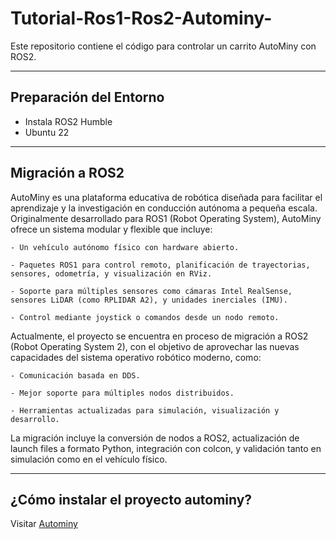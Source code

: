 # Tutorial-Ros1-Ros2-Autominy-

Este repositorio contiene el código para controlar un carrito AutoMiny con ROS2.

---
## Preparación del Entorno

- Instala ROS2 Humble
- Ubuntu 22

---
## Migración a ROS2
AutoMiny es una plataforma educativa de robótica diseñada para facilitar el aprendizaje y la investigación en conducción autónoma a pequeña escala. Originalmente desarrollado para ROS1 (Robot Operating System), AutoMiny ofrece un sistema modular y flexible que incluye:

    - Un vehículo autónomo físico con hardware abierto.

    - Paquetes ROS1 para control remoto, planificación de trayectorias, sensores, odometría, y visualización en RViz.

    - Soporte para múltiples sensores como cámaras Intel RealSense, sensores LiDAR (como RPLIDAR A2), y unidades inerciales (IMU).

    - Control mediante joystick o comandos desde un nodo remoto. 
Actualmente, el proyecto se encuentra en proceso de migración a ROS2 (Robot Operating System 2), con el objetivo de aprovechar las nuevas capacidades del sistema operativo robótico moderno, como:

    - Comunicación basada en DDS.

    - Mejor soporte para múltiples nodos distribuidos.

    - Herramientas actualizadas para simulación, visualización y desarrollo.

La migración incluye la conversión de nodos a ROS2, actualización de launch files a formato Python, integración con colcon, y validación tanto en simulación como en el vehículo físico.

---
## ¿Cómo instalar el proyecto autominy?
Visitar [Autominy](https://autominy.github.io/AutoMiny/docs/installation/)


##
